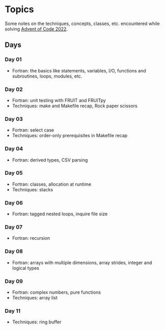 # Topics

Some notes on the techniques, concepts, classes, etc. encountered while solving [Advent of Code 2022](https://adventofcode.com/2022).

## Days

### Day 01
* Fortran: the basics like statements, variables, I/O, functions and subroutines, loops, modules, etc.

### Day 02
* Fortran: unit testing with FRUIT and FRUITpy
* Techniques: make and Makefile recap, Rock paper scissors

### Day 03
* Fortran: select case
* Techniques: order-only prerequisites in Makefile recap

### Day 04
* Fortran: derived types, CSV parsing

### Day 05
* Fortran: classes, allocation at runtime
* Techniques: stacks

### Day 06
* Fortran: tagged nested loops, inquire file size

### Day 07
* Fortran: recursion

### Day 08
* Fortran: arrays with multiple dimensions, array strides, integer and logical types

### Day 09
* Fortran: complex numbers, pure functions
* Techniques: array list

### Day 11
* Techniques: ring buffer

